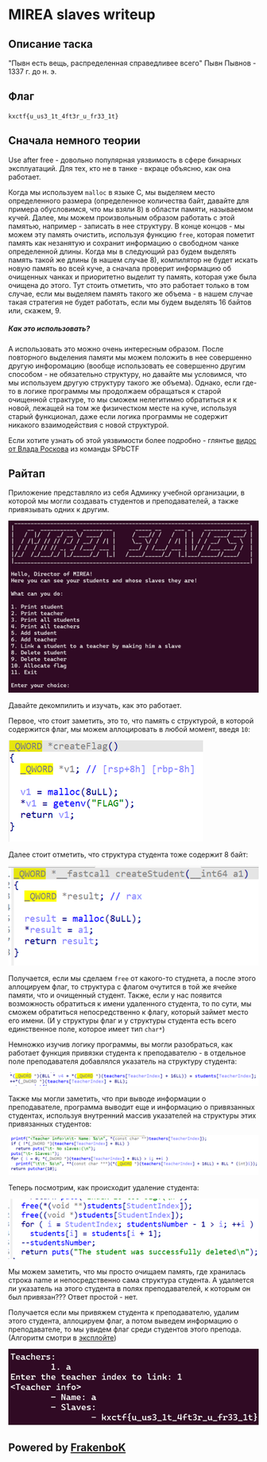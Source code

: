# MIREA slaves writeup

## Описание таска

"Пывн есть вещь, распределенная справедливее всего"
Пывн Пывнов - 1337 г. до н. э.

## Флаг

`kxctf{u_us3_1t_4ft3r_u_fr33_1t}`

## Сначала немного теории

Use after free - довольно популярная уязвимость в сфере бинарных эксплуатаций.
Для тех, кто не в танке - вкраце объясню, как она работает.

Когда мы используем `malloc` в языке C, мы выделяем место определенного размера (определенное количества байт, давайте для примера обусловимся, что мы взяли 8) в области памяти, называемом кучей. Далее, мы можем произвольным образом работать с этой памятью, например - записать в нее структуру. В конце концов - мы можем эту память очистить, используя функцию `free`, которая пометит память как незанятую и сохранит информацию о свободном чанке определенной длины. Когда мы в следующий раз будем выделять память такой же длины (в нашем случае 8), компилятор не будет искать новую память во всей куче, а сначала проверит информацию об очищенных чанках и приоритетно выделит ту память, которая уже была очищена до этого. Тут стоить отметить, что это работает только в том случае, если мы выделяем память такого же объема - в нашем случае такая стратегия не будет работать, если мы будем выделять 16 байтов или, скажем, 9. 

##### Как это использовать?

А использовать это можно очень интересным образом. После повторного выделения памяти мы можем положить в нее совершенно другую инфоромацию (вообще использовать ее совершенно другим способом - не обязательно структуру, но давайте мы условимся, что мы используем другую структуру такого же объема). Однако, если где-то в логике программы мы продолжаем обращаться к старой очищенной страктуре, то мы сможем нелегитимно обратиться и к новой, лежащей на том же физичестком месте на куче, используя старый функционал, даже если логика программы не содержит никакого взаимодействия с новой структурой.

Если хотите узнать об этой уязвимости более подробно - глянтье [видос от Влада Роскова](https://www.youtube.com/watch?v=dcEusDyHj9s) из команды SPbCTF

## Райтап

Приложение представляло из себя Админку учебной организации, в которой мы могли создавать студентов и преподавателей, а также привязывать одних к другим.

![Application](img/application.png)

Давайте декомпилить и изучать, как это работает.

Первое, что стоит заметить, это то, что память с структурой, в которой содержится флаг, мы можем аллоцировать в любой момент, введя `10`:

![flag](img/flag.png)

Далее стоит отметить, что структура студента тоже содержит 8 байт:

![Student](img/student.png)

Получается, если мы сделаем `free` от какого-то студнета, а после этого аллоцируем флаг, то структура с флагом очутится в той же ячейке памяти, что и очищенный студент. Также, если у нас появится возможность обратиться к имени удаленного студента, то по сути, мы сможем обратиться непосредственно к флагу, который займет место его имени. (И у структуры флаг и у структуры студента есть всего единственное поле, которое имеет тип `char*`)

Немножко изучив логику программы, вы могли разобраться, как работает функция привязки студента к преподавателю - в отдельное поле преподавателя добавлялся указатель на структуру студента:

![link](img/link.png)

Также мы могли заметить, что при выводе информации о преподавателе, программа выводит еще и информацию о привязанных студентах, используя внутренний массив указателей на структуры этих привязанных студентов:

![print](img/print.png)

Теперь посмотрим, как происходит удаление студента:

![free](img/free.png)

Мы можем заметить, что мы просто очищаем память, где хранилась строка name и непосредственно сама структура студента. А удаляется ли указатель на этого студента в полях преподавателей, к которым он был привязан??? Ответ простой - нет. 

Получается если мы привяжем студента к преподавателю, удалим этого студента, аллоцируем флаг, а потом выведем информацию о преподавателе, то мы увидем флаг среди студентов этого препода. (Алгоритм смотри в [эксплойте](exploit/exploit.py))

![example](img/example.png)

## Powered by [FrakenboK](https://github.com/FrakenboK)